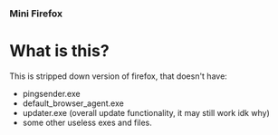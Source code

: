 ### Mini Firefox

# What is this?

This is stripped down version of firefox, that doesn't have:

- pingsender.exe
- default_browser_agent.exe
- updater.exe (overall update functionality, it may still work idk why)
- some other useless exes and files.